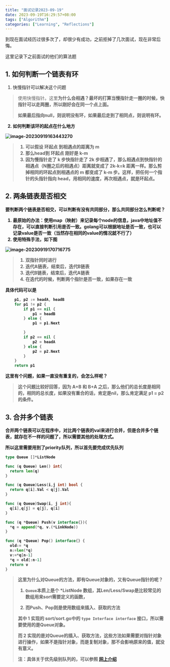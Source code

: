 ```yaml
---
title: "面试记录2023-09-19"
date: 2023-09-19T16:29:57+08:00
tags: ["Algorithm"]
categories: ["Learning", "Reflections"]
---
```


到现在面试经历过很多次了，却很少有成功，之前拒掉了几次面试，现在非常后悔。

这里记录下之前面试的他们的算法题

## 1. 如何判断一个链表有环

1. 快慢指针可以解决这个问题

> 使用快慢指针。这里<b>为什么会相遇<b>？最坏的打算当慢指针走一圈的时候，快指针可以走两圈，所以刚好会在同一个点上面。
>
> 如果最后指向null，则说明没有环，如果最后走到了相同点，则说明有环。

2. 如何判断该环的起点在什么地方

![image-20230919163443270](https://image.shijinping.cn/picgo/202309191634061.png)

> 1. 可以假设 环起点 到相遇点的距离为 m
> 2. 那么head到 环起点 刚好是 k-m
> 3. 因为慢指针走了 k 步快指针走了 2k 步相遇了，那么相遇点到快指针的相遇点（N圈之后的相遇点）距离就变成了 2k-k=k 距离一样。那么剪掉相同的环起点到相遇点的 m 都变成了 k-m 步。这样，把任何一个指针的头指针指向 head，用相同的速度，再次相遇点，就是环起点。

## 2. 两条链表是否相交

要判断两个链表是否相交，可以判断有没有共同部分，那么共同部分怎么判断呢？

1. 最原始的办法：使用map（映射）来记录每个node的信息，java中地址值不存在，可以直接判断引用是否一致。golang可以根据地址是否一致，也可以记录value是否一致（当然存在相同的value的情况就不行了）
2. 使用特殊手法，如下图

![image-20230919170716775](https://image.shijinping.cn/picgo/202309191707494.png)

> 1. 双指针同时进行
> 2. 迭代A链表，结束后，迭代B链表
> 3. 迭代B链表，结束后，迭代A链表
> 4. 在迭代的时候，判断两个指针是否一致，如果存在一致

具体代码可以是

```go
	p1, p2 := headA, headB
	for p1 != p2 {
		if p1 == nil {
			p1 = headB
		} else {
			p1 = p1.Next

		}
		if p2 == nil {
			p2 = headA
		} else {
			p2 = p2.Next
		}
	}
	return p1
```

这里有个问题，如果一直没有重复的，会怎么样呢？

> 这个问题比较好回答，因为 A+B 和 B+A 之后，那么他们的总长度是相同的，相同的总长度，如果没有重合的话，肯定是nil，那么肯定满足 p1 = p2 的条件。

## 3. 合并多个链表

合并两个链表可以在程序中，对比两个链表的val来进行合并，但是合并多个链表，就存在不一样的问题了，所以需要其他的处理方式。

所以这里需要用到了priority队列，所以首先要完成优先队列

```go
type Queue []*ListNode

func (q Queue) Len() int{
  return len(q)
}

func (q Queue)Less(i,j int) bool {
  return q[i].Val < q[j].Val
}

func (q Queue)Swap(i, j int){
  q[i],q[j] = q[j], q[i]
}

func (q *Queue) Push(v interface{}){
  *q = append(*q, v.(*LinkNode))
}

func (q *Queue) Pop() interface{} {
  old:= *q
  n:=len(*q)
  v:=*q[n-1]
  *q = old[:n-1]
  return v
}
```

> 这里为什么对Queue的方法，即有Queue对象的，又有Queue指针的呢？
>
> 1. `Queue`本质上是个 *ListNode 数组，其Len/Less/Swap是比较常见的数组用来sort需要定义的函数，
>
> 2. 而Push、Pop则是使用数组来插入、获取的方法
>
> 其中 1 实现的 sort/sort.go中的 `type Interface interface` 接口，所以需要使用的是Queue对象。
>
> 而 2 实现的是对Queue的插入、获取方法，这些方法如果需要对<red>指针对象</red>进行操作，如果不是指针对象，而是复制对象，那不会影响原来的值，就没有意义。 
>
> 注：具体关于优先级别队列的，可以参照 [网上介绍](https://ieevee.com/tech/2018/01/29/go-heap.html)
